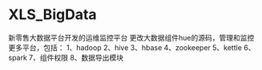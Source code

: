 # XLS_BigData
新零售大数据平台开发的运维监控平台
更改大数据组件hue的源码，管理和监控更多平台，包括：
1、hadoop
2、hive
3、hbase
4、zookeeper
5、kettle
6、spark
7、组件权限
8、数据导出模块


